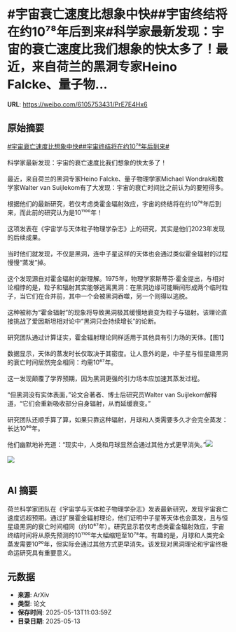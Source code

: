 # #宇宙衰亡速度比想象中快##宇宙终结将在约10⁷⁸年后到来#科学家最新发现：宇宙的衰亡速度比我们想象的快太多了！最近，来自荷兰的黑洞专家Heino Falcke、量子物...

**URL**: https://weibo.com/6105753431/PrE7E4Hx6

## 原始摘要

<a href="https://m.weibo.cn/search?containerid=231522type%3D1%26t%3D10%26q%3D%23%E5%AE%87%E5%AE%99%E8%A1%B0%E4%BA%A1%E9%80%9F%E5%BA%A6%E6%AF%94%E6%83%B3%E8%B1%A1%E4%B8%AD%E5%BF%AB%23&amp;extparam=%23%E5%AE%87%E5%AE%99%E8%A1%B0%E4%BA%A1%E9%80%9F%E5%BA%A6%E6%AF%94%E6%83%B3%E8%B1%A1%E4%B8%AD%E5%BF%AB%23" data-hide=""><span class="surl-text">#宇宙衰亡速度比想象中快#</span></a><a href="https://m.weibo.cn/search?containerid=231522type%3D1%26t%3D10%26q%3D%23%E5%AE%87%E5%AE%99%E7%BB%88%E7%BB%93%E5%B0%86%E5%9C%A8%E7%BA%A610%E2%81%B7%E2%81%B8%E5%B9%B4%E5%90%8E%E5%88%B0%E6%9D%A5%23&amp;extparam=%23%E5%AE%87%E5%AE%99%E7%BB%88%E7%BB%93%E5%B0%86%E5%9C%A8%E7%BA%A610%E2%81%B7%E2%81%B8%E5%B9%B4%E5%90%8E%E5%88%B0%E6%9D%A5%23" data-hide=""><span class="surl-text">#宇宙终结将在约10⁷⁸年后到来#</span></a><br><br>科学家最新发现：宇宙的衰亡速度比我们想象的快太多了！<br><br>最近，来自荷兰的黑洞专家Heino Falcke、量子物理学家Michael Wondrak和数学家Walter van Suijlekom有了大发现：宇宙的衰亡时间比之前认为的要短得多。<br><br>根据他们的最新研究，若仅考虑类霍金辐射效应，宇宙的终结将在约10⁷⁸年后到来，而此前的研究认为是10¹¹⁰⁰年！<br><br>这项发表在《宇宙学与天体粒子物理学杂志》上的研究，其实是他们2023年发现的后续成果。<br><br>当时他们就发现，不仅是黑洞，连中子星这样的天体也会通过类似霍金辐射的过程慢慢“蒸发”掉。<br><br>这个发现源自对霍金辐射的新理解。1975年，物理学家斯蒂芬·霍金提出，与相对论相悖的是，粒子和辐射其实能够逃离黑洞：在黑洞边缘可能瞬间形成两个临时粒子，当它们在合并前，其中一个会被黑洞吞噬，另一个则得以逃脱。<br><br>这种被称为“霍金辐射”的现象将导致黑洞极其缓慢地衰变为粒子与辐射。该理论直接挑战了爱因斯坦相对论中“黑洞只会持续增长”的论断。<br><br>研究团队通过计算证实，霍金辐射理论同样适用于其他具有引力场的天体。【图1】<br><br>数据显示，天体的蒸发时长仅取决于其密度。让人意外的是，中子星与恒星级黑洞的衰亡时间居然完全相同：均需10⁶⁷年。<br><br>这一发现颠覆了学界预期，因为黑洞更强的引力场本应加速其蒸发过程。<br><br>“但黑洞没有实体表面，”论文合著者、博士后研究员Walter van Suijlekom解释道，“它们会重新吸收部分自身辐射，从而延缓衰变。”<br><br>研究团队还顺手算了算，如果只靠这种辐射，月球和人类需要多久才会完全蒸发：长达10⁹⁰年。<br><br>他们幽默地补充道：“现实中，人类和月球显然会通过其他方式更早消失。”<img style="" src="https://tvax4.sinaimg.cn/large/006Fd7o3gy1i1dzhfp74uj30m809q765.jpg" referrerpolicy="no-referrer"><br><br><img style="" src="https://tvax2.sinaimg.cn/large/006Fd7o3gy1i1dzhjamn5j30zk0nqtlw.jpg" referrerpolicy="no-referrer"><br><br>

## AI 摘要

荷兰科学家团队在《宇宙学与天体粒子物理学杂志》发表最新研究，发现宇宙衰亡速度远超预期。通过扩展霍金辐射理论，他们证明中子星等天体也会蒸发，且与恒星级黑洞的衰亡时间相同（约10⁶⁷年）。研究显示若仅考虑类霍金辐射效应，宇宙终结时间将从原先预测的10¹¹⁰⁰年大幅缩短至10⁷⁸年。有趣的是，月球和人类完全蒸发需要10⁹⁰年，但实际会通过其他方式更早消失。该发现对黑洞理论和宇宙终极命运研究具有重要意义。

## 元数据

- **来源**: ArXiv
- **类型**: 论文
- **保存时间**: 2025-05-13T11:03:59Z
- **目录日期**: 2025-05-13
